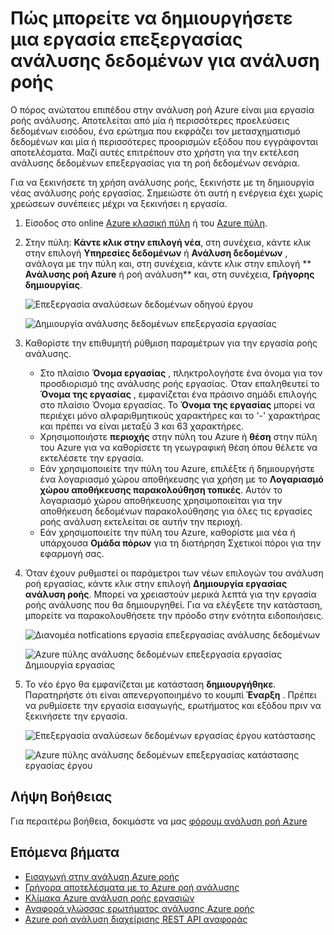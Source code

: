 <properties 
    pageTitle="Πώς μπορείτε να δημιουργήσετε μια εργασία επεξεργασίας ανάλυσης δεδομένων για ανάλυση ροή | Microsoft Azure" 
    description="Δημιουργία μιας εργασίας επεξεργασίας ανάλυσης δεδομένων για ανάλυση ροή | εκμάθηση τμήμα διαδρομής."
    keywords="Επεξεργασία αναλύσεων δεδομένων"
    documentationCenter=""
    services="stream-analytics"
    authors="jeffstokes72" 
    manager="jhubbard" 
    editor="cgronlun"/>

<tags 
    ms.service="stream-analytics" 
    ms.devlang="na" 
    ms.topic="article" 
    ms.tgt_pltfrm="na" 
    ms.workload="data-services" 
    ms.date="09/26/2016" 
    ms.author="jeffstok"/> 

# <a name="how-to-create-a-data-analytics-processing-job-for-stream-analytics"></a>Πώς μπορείτε να δημιουργήσετε μια εργασία επεξεργασίας ανάλυσης δεδομένων για ανάλυση ροής

Ο πόρος ανώτατου επιπέδου στην ανάλυση ροή Azure είναι μια εργασία ροής ανάλυσης.  Αποτελείται από μία ή περισσότερες προελεύσεις δεδομένων εισόδου, ένα ερώτημα που εκφράζει τον μετασχηματισμό δεδομένων και μία ή περισσότερες προορισμών εξόδου που εγγράφονται αποτελέσματα. Μαζί αυτές επιτρέπουν στο χρήστη για την εκτέλεση ανάλυσης δεδομένων επεξεργασίας για τη ροή δεδομένων σενάρια.

Για να ξεκινήσετε τη χρήση ανάλυσης ροής, ξεκινήστε με τη δημιουργία νέας ανάλυσης ροής εργασίας.  Σημειώστε ότι αυτή η ενέργεια έχει χωρίς χρεώσεων συνέπειες μέχρι να ξεκινήσει η εργασία.

1.  Είσοδος στο online [Azure κλασική πύλη](http://manage.windowsazure.com) ή του [Azure πύλη](https://portal.azure.com/).
2.  Στην πύλη: **Κάντε κλικ στην επιλογή νέα**, στη συνέχεια, κάντε κλικ στην επιλογή **Υπηρεσίες δεδομένων** ή **Ανάλυση δεδομένων** , ανάλογα με την πύλη και, στη συνέχεια, κάντε κλικ στην επιλογή ** **Ανάλυσης ροή Azure** ή ροή ανάλυση** και, στη συνέχεια, **Γρήγορης δημιουργίας**.

    ![Επεξεργασία αναλύσεων δεδομένων οδηγού έργου](./media/stream-analytics-create-a-job/1-stream-analytics-create-a-job.png)  

    ![Δημιουργία ανάλυσης δεδομένων επεξεργασία εργασίας](./media/stream-analytics-create-a-job/4-stream-analytics-create-a-job.png)  

3.  Καθορίστε την επιθυμητή ρύθμιση παραμέτρων για την εργασία ροής ανάλυσης.
    - Στο πλαίσιο **Όνομα εργασίας** , πληκτρολογήστε ένα όνομα για τον προσδιορισμό της ανάλυσης ροής εργασίας. Όταν επαληθευτεί το **Όνομα της εργασίας** , εμφανίζεται ένα πράσινο σημάδι επιλογής στο πλαίσιο Όνομα εργασίας. Το **Όνομα της εργασίας** μπορεί να περιέχει μόνο αλφαριθμητικούς χαρακτήρες και το '-' χαρακτήρας και πρέπει να είναι μεταξύ 3 και 63 χαρακτήρες.
    - Χρησιμοποιήστε **περιοχής** στην πύλη του Azure ή **θέση** στην πύλη του Azure για να καθορίσετε τη γεωγραφική θέση όπου θέλετε να εκτελέσετε την εργασία.
    - Εάν χρησιμοποιείτε την πύλη του Azure, επιλέξτε ή δημιουργήστε ένα λογαριασμό χώρου αποθήκευσης για χρήση με το **Λογαριασμό χώρου αποθήκευσης παρακολούθηση τοπικές**. Αυτόν το λογαριασμό χώρου αποθήκευσης χρησιμοποιείται για την αποθήκευση δεδομένων παρακολούθησης για όλες τις εργασίες ροής ανάλυση εκτελείται σε αυτήν την περιοχή.
    - Εάν χρησιμοποιείτε την πύλη του Azure, καθορίστε μια νέα ή υπάρχουσα **Ομάδα πόρων** για τη διατήρηση Σχετικοί πόροι για την εφαρμογή σας.

4.  Όταν έχουν ρυθμιστεί οι παράμετροι των νέων επιλογών του ανάλυση ροή εργασίας, κάντε κλικ στην επιλογή **Δημιουργία εργασίας ανάλυση ροής**. Μπορεί να χρειαστούν μερικά λεπτά για την εργασία ροής ανάλυσης που θα δημιουργηθεί. Για να ελέγξετε την κατάσταση, μπορείτε να παρακολουθήσετε την πρόοδο στην ενότητα ειδοποιήσεις.

    ![Διανομέα notfications εργασία επεξεργασίας ανάλυσης δεδομένων](./media/stream-analytics-create-a-job/2-stream-analytics-create-a-job.png)  

    ![Azure πύλης ανάλυσης δεδομένων επεξεργασία εργασίας Δημιουργία εργασίας](./media/stream-analytics-create-a-job/5-stream-analytics-create-a-job.png)  

5.  Το νέο έργο θα εμφανίζεται με κατάσταση **δημιουργήθηκε**. Παρατηρήστε ότι είναι απενεργοποιημένο το κουμπί **Έναρξη** . Πρέπει να ρυθμίσετε την εργασία εισαγωγής, ερωτήματος και εξόδου πριν να ξεκινήσετε την εργασία.

    ![Επεξεργασία αναλύσεων δεδομένων εργασίας έργου κατάστασης](./media/stream-analytics-create-a-job/3-stream-analytics-create-a-job.png)  

    ![Azure πύλης ανάλυσης δεδομένων επεξεργασίας κατάστασης εργασίας έργου](./media/stream-analytics-create-a-job/6-stream-analytics-create-a-job.png)  

## <a name="get-help"></a>Λήψη Βοήθειας
Για περαιτέρω βοήθεια, δοκιμάστε να μας [φόρουμ ανάλυση ροή Azure](https://social.msdn.microsoft.com/Forums/en-US/home?forum=AzureStreamAnalytics)

## <a name="next-steps"></a>Επόμενα βήματα

- [Εισαγωγή στην ανάλυση Azure ροής](stream-analytics-introduction.md)
- [Γρήγορα αποτελέσματα με το Azure ροή ανάλυσης](stream-analytics-get-started.md)
- [Κλίμακα Azure ανάλυση ροής εργασιών](stream-analytics-scale-jobs.md)
- [Αναφορά γλώσσας ερωτήματος ανάλυσης Azure ροής](https://msdn.microsoft.com/library/azure/dn834998.aspx)
- [Azure ροή ανάλυση διαχείρισης REST API αναφοράς](https://msdn.microsoft.com/library/azure/dn835031.aspx)
